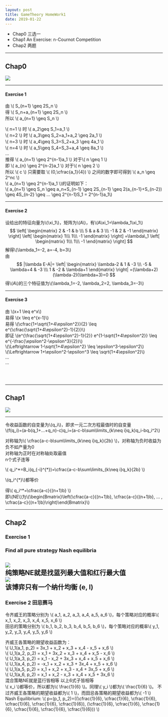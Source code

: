 ```yaml
---
layout: post
title: GameTheory HomeWork1
date: 2019-01-22
---
```

<script type="text/javascript"
  src="http://cdn.mathjax.org/mathjax/latest/MathJax.js?config=TeX-AMS-MML_HTMLorMML">
</script>

* Chap0 三选一  
* Chap1 An Exercise: n-Cournot Competition  
* Chap2 两题  
 
---


## Chap0
![](https://ws4.sinaimg.cn/large/006tNc79gy1fzfryvuis6j314h0u0n75.jpg)  

---
#### Exercise 1  
由 \\( S\_{n+1} \geq 2S\_n \\)  
得 \\( S\_n+a\_{n+1} \geq 2S\_n \\)  
所以 \\( a\_{n+1} \geq S\_n \\)  

\\( n=1 \\) 时 \\( a\_2\geq S\_1=a\_1 \\)  
\\( n=2 \\) 时 \\( a\_3\geq S\_2=a\_1+a\_2 \geq 2a\_1 \\)  
\\( n=3 \\) 时 \\( a\_4\geq S\_3=S\_2+a\_3 \geq 4a\_1 \\)  
\\( n=4 \\) 时 \\( a\_5\geq S\_4=S\_3+a\_4 \geq 8a\_1 \\)  
...  
推得 \\( a\_{n+1} \geq 2^{n-1}a\_1 \\) 对于\\( n \geq 1 \\)  
即 \\( a\_{n} \geq 2^{n-2}a\_1 \\) 对于\\( n \geq 2 \\)    
所以 \\( c \\) 只需要取 \\( (0,\cfrac{a_1}{4}) \\) 之间的数字即可得到 \\( a\_n \geq 2^nc \\)  
\\( a\_{n+1} \geq 2^{n-1}a\_1 \\)的证明如下：  
\\( a\_{n+1} \geq S\_n \geq a\_n+S\_{n-1} \geq 2S\_{n-1} \geq 2(a\_{n-1}+S\_{n-2}) \geq 4S\_{n-2} \geq ... \geq 2^{n-1}S\_1 = 2^{n-1}a\_1\\)

---
#### Exercise 2   
设给出的特征向量为\\(\xi\_1\\)，矩阵为\\(A\\)，有\\(A\xi\_1=\lambda\_1\xi\_1\\)  
$$
 \left[
 \begin{matrix}
   2 & -1 & b \\\
   5 & a & 3 \\\
   -1 & 2 & -1
  \end{matrix}
  \right] 
 \left[
 \begin{matrix}
   1\\\
   1\\\
   -1
  \end{matrix}
  \right]
  =\lambda\_1
   \left[
 \begin{matrix}
   1\\\
   1\\\
   -1
  \end{matrix}
  \right]
$$
解得\\(\lambda\_1=-2, a=-4, b=3\\)  
由
$$
|\lambda E-A|=
 \left|
 \begin{matrix}
   \lambda-2 & 1 & -3 \\\
   -5 & \lambda+4 & -3 \\\
   1 & -2 & \lambda+1
  \end{matrix}
  \right| 
  =(\lambda+2)(\lambda-2)(\lambda+3)=0
 $$
得\\(A\\)的三个特征值为\\(\lambda\_1=-2, \lambda\_2=2, \lambda\_3=-3\\) 

---
#### Exercise 3 
由 \\(x+1 \leq e^x\\)  
易得 \\(x \leq e^{x-1}\\)  
易得 \\(\cfrac{1+\sqrt{1+4\epsilon^2}}{2} \leq e^{\cfrac{\sqrt{1+4\epsilon^2}-1}{2}}\\)  
即证 \\(e^{\frac{\sqrt{1+4\epsilon^2}-1}{2}} e^{1-\sqrt{1+4\epsilon^2}} \leq e^{-\frac{\epsilon^2-\epsilon^3}{2}}\\)  
\\(\Leftrightarrow 1-\sqrt{1+4\epsilon^2} \leq \epsilon^3-\epsilon^2\\)  
\\(\Leftrightarrow 1+\epsilon^2-\epsilon^3 \leq \sqrt{1+4\epsilon^2}\\)  
...  
...  

</br>
</br> 
        
          
---
## Chap1
![](https://ws1.sinaimg.cn/large/006tNc79gy1fzfrz0g4w7j314d0u0471.jpg)  

---
令收益函数的自变量为\\(q\_i\\)，即求一元二次方程最值时的自变量  
\\(f(q\_i)=(a-b(q\_1+...+q\_n)-c)q\_i=(a-c-b\sum\limits_{k\neq i}q\_k)q\_i-bq\_i^2\\)  

对称轴为\\( \cfrac{a-c-b\sum\limits_{k\neq i}q\_k}{2b} \\)，对称轴为负时收益为负不如产量为0  
对称轴为正时在对称轴处取最值  
n个式子连等  

\\( q\_i^*=B\_i(q\_{-i}^{\*})=\cfrac{a-c-b\sum\limits_{k\neq i}q\_k}{2b} \\)

\\(q\_i^{*}\\)都等价

得\\( q\_i^*=\cfrac{a-c}{(n+1)b} \\)  
即\\(NE\\)为\\(\begin{Bmatrix}\left(\cfrac{a-c}{(n+1)b}, \cfrac{a-c}{(n+1)b}, ... , \cfrac{a-c}{(n+1)b}\right)\end{Bmatrix}\\)


---
## Chap2
### Exercise 1 
### Find all pure strategy Nash equilibria
![](https://ws4.sinaimg.cn/large/006tNc79gy1fzfrz67u3bj31nw0u0459.jpg)  
纯策略NE就是找**蓝列最大值**和**红行最大值**  
![](https://ws1.sinaimg.cn/large/006tNc79gy1fzfrz9b4n8j31nw0u0jwt.jpg)  
该博弈只有一个纳什均衡 **(e, l)**
---
### Exercise 2 田忌赛马  
令齐威王的策略分别为 \\( a\_1, a\_2, a\_3, a\_4, a\_5, a\_6 \\)，每个策略对应的概率\\( x\_1, x\_2, x\_3, x\_4, x\_5, x\_6 \\)  
田忌的策略分别为 \\( b\_1, b\_2, b\_3, b\_4, b\_5, b\_6 \\)，每个策略对应的概率\\( y\_1, y\_2, y\_3, y\_4, y\_5, y\_6 \\)  

齐威王各策略的期望收益函数为：  
\\( U\_1(a\_1, p\_2) = 3x\_1 + x\_2 + x\_3 + x\_4 - x\_5 + x\_6 \\)  
\\( U\_1(a\_2, p\_2) = x\_1 + 3x\_2 + x\_3 + x\_4 + x\_5 - x\_6 \\)  
\\( U\_1(a\_3, p\_2) = x\_1 - x\_2 + 3x\_3 + x\_4 + x\_5 + x\_6 \\)  
\\( U\_1(a\_4, p\_2) = -x\_1 + x\_2 + x\_3 + 3x\_4 + x\_5 + x\_6 \\)  
\\( U\_1(a\_5, p\_2) = x\_1 + x\_2 + x\_3 - x\_4 + 3x\_5 + x\_6 \\)  
\\( U\_1(a\_6, p\_2) = x\_1 + x\_2 - x\_3 + x\_4 + x\_5 + 3x\_6 \\)  
混合策略NE就是蓝行皆相等 以上6式子皆相等  
\\(  x\_i \\)都等价，所以都为\\( \frac{1}{6} \\)。同理\\(  y\_i \\)都为\\( \frac{1}{6} \\)。 
不过齐威王各策略的期望收益都为\\(  1 \\)，而田忌各策略的期望收益都为\\(  -1 \\)  
Nash Equilibrium: \\( p=(p\_1, p\_2)=((\cfrac{1}{6}, \cfrac{1}{6}, \cfrac{1}{6}, \cfrac{1}{6}, \cfrac{1}{6}, \cfrac{1}{6}), (\cfrac{1}{6}, \cfrac{1}{6}, \cfrac{1}{6}, \cfrac{1}{6}, \cfrac{1}{6}, \cfrac{1}{6})) \\)